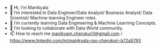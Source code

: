 - 👋 Hi, I’m Manikyala
- 👀 I’m interested in Data Engineer/Data Analyst/ Business Analyst/ Data Scientist/ Machine learning Engineer roles.
- 🌱 I’m currently learning Data Engineering & Machine Learning Concepts.
- 💞️ I’m looking to collaborate with Data World community.
- 📫 How to reach me manikyam.cherukuri1@gmail.com / https://www.linkedin.com/in/manikyala-rao-cherukuri-b72a5793

<!---
Manikyala Rao Cherukuri is a ✨ special ✨ repository because its `README.md` (this file) appears on your GitHub profile.
You can click the Preview link to take a look at your changes.
--->
